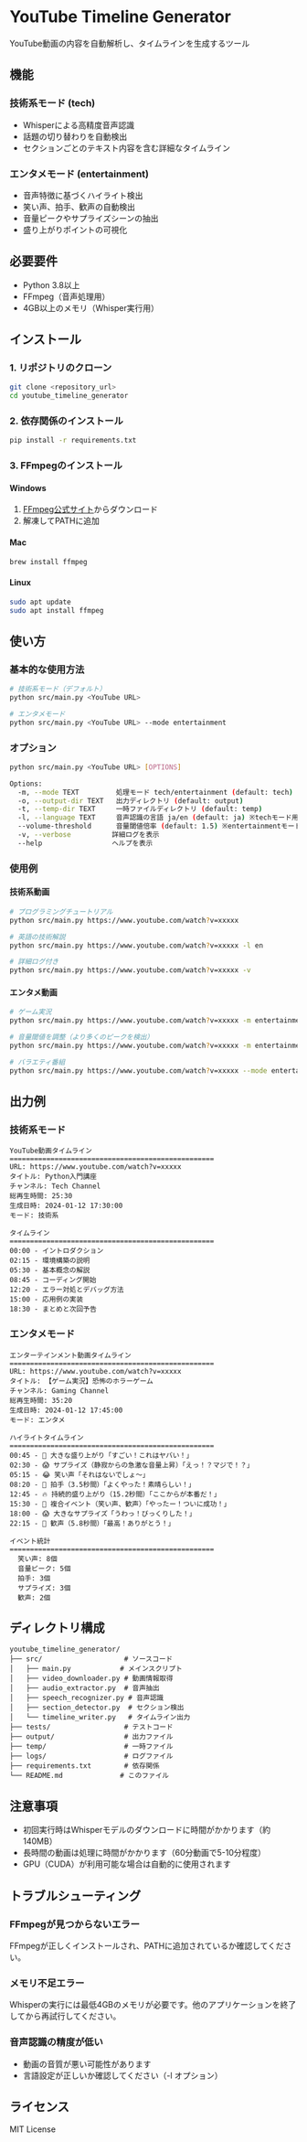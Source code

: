 # YouTube Timeline Generator

YouTube動画の内容を自動解析し、タイムラインを生成するツール

## 機能

### 技術系モード (tech)
- Whisperによる高精度音声認識
- 話題の切り替わりを自動検出
- セクションごとのテキスト内容を含む詳細なタイムライン

### エンタメモード (entertainment)
- 音声特徴に基づくハイライト検出
- 笑い声、拍手、歓声の自動検出
- 音量ピークやサプライズシーンの抽出
- 盛り上がりポイントの可視化

## 必要要件

- Python 3.8以上
- FFmpeg（音声処理用）
- 4GB以上のメモリ（Whisper実行用）

## インストール

### 1. リポジトリのクローン
```bash
git clone <repository_url>
cd youtube_timeline_generator
```

### 2. 依存関係のインストール
```bash
pip install -r requirements.txt
```

### 3. FFmpegのインストール

#### Windows
1. [FFmpeg公式サイト](https://ffmpeg.org/download.html)からダウンロード
2. 解凍してPATHに追加

#### Mac
```bash
brew install ffmpeg
```

#### Linux
```bash
sudo apt update
sudo apt install ffmpeg
```

## 使い方

### 基本的な使用方法
```bash
# 技術系モード（デフォルト）
python src/main.py <YouTube URL>

# エンタメモード
python src/main.py <YouTube URL> --mode entertainment
```

### オプション
```bash
python src/main.py <YouTube URL> [OPTIONS]

Options:
  -m, --mode TEXT         処理モード tech/entertainment (default: tech)
  -o, --output-dir TEXT   出力ディレクトリ (default: output)
  -t, --temp-dir TEXT     一時ファイルディレクトリ (default: temp)
  -l, --language TEXT     音声認識の言語 ja/en (default: ja) ※techモード用
  --volume-threshold      音量閾値倍率 (default: 1.5) ※entertainmentモード用
  -v, --verbose          詳細ログを表示
  --help                 ヘルプを表示
```

### 使用例

#### 技術系動画
```bash
# プログラミングチュートリアル
python src/main.py https://www.youtube.com/watch?v=xxxxx

# 英語の技術解説
python src/main.py https://www.youtube.com/watch?v=xxxxx -l en

# 詳細ログ付き
python src/main.py https://www.youtube.com/watch?v=xxxxx -v
```

#### エンタメ動画
```bash
# ゲーム実況
python src/main.py https://www.youtube.com/watch?v=xxxxx -m entertainment

# 音量閾値を調整（より多くのピークを検出）
python src/main.py https://www.youtube.com/watch?v=xxxxx -m entertainment --volume-threshold 1.2

# バラエティ番組
python src/main.py https://www.youtube.com/watch?v=xxxxx --mode entertainment
```

## 出力例

### 技術系モード
```
YouTube動画タイムライン
==================================================
URL: https://www.youtube.com/watch?v=xxxxx
タイトル: Python入門講座
チャンネル: Tech Channel
総再生時間: 25:30
生成日時: 2024-01-12 17:30:00
モード: 技術系

タイムライン
==================================================
00:00 - イントロダクション
02:15 - 環境構築の説明
05:30 - 基本概念の解説
08:45 - コーディング開始
12:20 - エラー対処とデバッグ方法
15:00 - 応用例の実装
18:30 - まとめと次回予告
```

### エンタメモード
```
エンターテインメント動画タイムライン
==================================================
URL: https://www.youtube.com/watch?v=xxxxx
タイトル: 【ゲーム実況】恐怖のホラーゲーム
チャンネル: Gaming Channel
総再生時間: 35:20
生成日時: 2024-01-12 17:45:00
モード: エンタメ

ハイライトタイムライン
==================================================
00:45 - 🎉 大きな盛り上がり「すごい！これはヤバい！」
02:30 - 😱 サプライズ（静寂からの急激な音量上昇）「えっ！？マジで！？」
05:15 - 😂 笑い声「それはないでしょ〜」
08:20 - 👏 拍手（3.5秒間）「よくやった！素晴らしい！」
12:45 - 🔥 持続的盛り上がり（15.2秒間）「ここからが本番だ！」
15:30 - 🎊 複合イベント（笑い声、歓声）「やったー！ついに成功！」
18:00 - 😱 大きなサプライズ「うわっ！びっくりした！」
22:15 - 🎉 歓声（5.8秒間）「最高！ありがとう！」

イベント統計
==================================================
  笑い声: 8個
  音量ピーク: 5個
  拍手: 3個
  サプライズ: 3個
  歓声: 2個
```

## ディレクトリ構成

```
youtube_timeline_generator/
├── src/                    # ソースコード
│   ├── main.py            # メインスクリプト
│   ├── video_downloader.py # 動画情報取得
│   ├── audio_extractor.py  # 音声抽出
│   ├── speech_recognizer.py # 音声認識
│   ├── section_detector.py  # セクション検出
│   └── timeline_writer.py   # タイムライン出力
├── tests/                  # テストコード
├── output/                 # 出力ファイル
├── temp/                   # 一時ファイル
├── logs/                   # ログファイル
├── requirements.txt        # 依存関係
└── README.md              # このファイル
```

## 注意事項

- 初回実行時はWhisperモデルのダウンロードに時間がかかります（約140MB）
- 長時間の動画は処理に時間がかかります（60分動画で5-10分程度）
- GPU（CUDA）が利用可能な場合は自動的に使用されます

## トラブルシューティング

### FFmpegが見つからないエラー
FFmpegが正しくインストールされ、PATHに追加されているか確認してください。

### メモリ不足エラー
Whisperの実行には最低4GBのメモリが必要です。他のアプリケーションを終了してから再試行してください。

### 音声認識の精度が低い
- 動画の音質が悪い可能性があります
- 言語設定が正しいか確認してください（-l オプション）

## ライセンス

MIT License